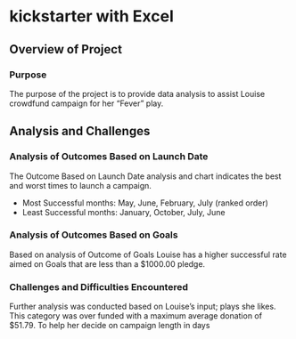 # kickstarter with Excel
## Overview of Project
### Purpose

The purpose of the project is to provide data analysis to assist Louise crowdfund campaign for her “Fever” play. 

## Analysis and Challenges
### Analysis of Outcomes Based on Launch Date
The Outcome Based on Launch Date analysis and chart indicates the best and worst times to launch a campaign.

* Most Successful months: May, June, February, July (ranked order)
* Least Successful months: January, October, July, June

### Analysis of Outcomes Based on Goals
Based on analysis of Outcome of Goals Louise has a higher successful rate aimed on Goals that are less than a $1000.00 pledge.

### Challenges and Difficulties Encountered
Further analysis was conducted based on Louise’s input; plays she likes. This category was over funded with a maximum average donation of $51.79.
To help her decide on campaign length in days






